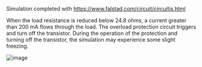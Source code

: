 

Simulation completed with https://www.falstad.com/circuit/circuitjs.html

When the load resistance is reduced below 24.8 ohms, a current greater than 200 mA flows through the load. 
The overload protection circuit triggers and turn off the transistor. 
During the operation of the protection and turning off the transistor, the simulation may experience some slight freezing.

![image](https://github.com/Fominsky/HIGH-SPEED-USB-ISOLATOR/assets/15094757/2029f418-e4d0-43ac-b28d-1423c317409a)

